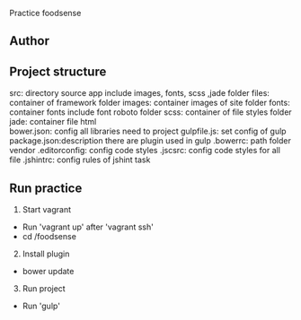 Practice foodsense

## Author

## Project structure
  src: directory source app include images, fonts, scss ,jade
  folder files: container of framework 
  folder images: container images of site
  folder fonts: container fonts include font roboto
  folder scss: container of file styles
  folder jade: container file html   
  bower.json: config all libraries need to project
  gulpfile.js: set config of gulp
  package.json:description there are plugin used in gulp
  .bowerrc: path folder vendor
  .editorconfig: config code styles
  .jscsrc: config code styles for all file
  .jshintrc: config rules of jshint task 
## Run practice
1. Start vagrant
 - Run 'vagrant up' after 'vagrant ssh'
 - cd /foodsense
2. Install plugin
 - bower update
3. Run project
 - Run 'gulp'

